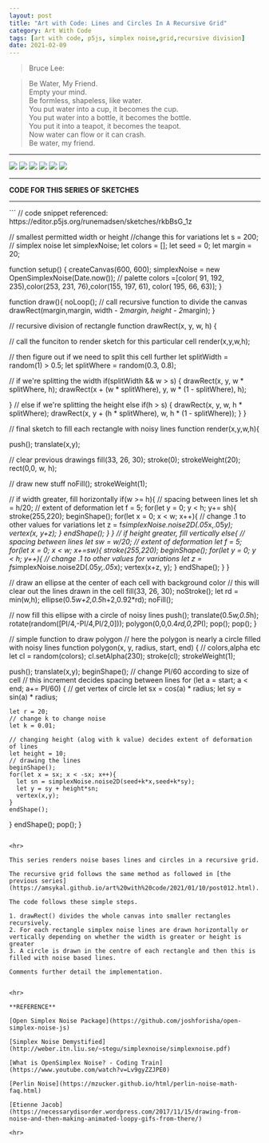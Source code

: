 ```yaml
---
layout: post
title: "Art with Code: Lines and Circles In A Recursive Grid"
category: Art With Code
tags: [art with code, p5js, simplex noise,grid,recursive division]
date: 2021-02-09
---
```

> Bruce Lee:  

>  Be Water, My Friend.  
Empty your mind.  
Be formless, shapeless, like water.  
You put water into a cup, it becomes the cup.  
You put water into a bottle, it becomes the bottle.  
You put it into a teapot, it becomes the teapot.  
Now water can flow or it can crash.  
Be water, my friend.    


<hr>
<img src = "/images/024a.png"/>

<img src = "/images/024b.png"/>  

<img src = "/images/024c.png"/>

<img src = "/images/024d.png"/>

<img src = "/images/024e.png"/>

<img src = "/images/024f.png"/>  

<hr>

**CODE FOR THIS SERIES OF SKETCHES**
<hr>
```
// code snippet referenced: https://editor.p5js.org/runemadsen/sketches/rkbBsG_1z

// smallest permitted width or height
//change this for variations
let s = 200;
// simplex noise
let simplexNoise;
let colors = [];
let seed = 0;
let margin = 20;

function setup() {
  createCanvas(600, 600);
  simplexNoise = new OpenSimplexNoise(Date.now());
  // palette
  colors =[color( 91, 192, 235),color(253, 231, 76),color(155, 197, 61),
          color( 195, 66, 63)];
}

function draw(){
  noLoop();
  // call recursive function to divide the canvas
  drawRect(margin,margin, width - 2*margin, height - 2*margin);
}

// recursive division of rectangle
function drawRect(x, y, w, h)
{

  // call the funciton to render sketch for this particular cell
  render(x,y,w,h);

  // then figure out if we need to split this cell further
  let splitWidth = random(1) > 0.5;
  let splitWhere = random(0.3, 0.8);

  // if we're splitting the width
  if(splitWidth && w > s)
  {
    drawRect(x, y, w * splitWhere, h);
    drawRect(x + (w * splitWhere), y, w * (1 - splitWhere), h);

  }
  // else if we're splitting the height
  else if(h > s)
  {
    drawRect(x, y, w, h * splitWhere);
    drawRect(x, y + (h * splitWhere), w, h * (1 - splitWhere));
  }
}

// final sketch to fill each rectangle with noisy lines
function render(x,y,w,h){

  push();
  translate(x,y);

  // clear previous drawings
  fill(33, 26, 30);
  stroke(0);
  strokeWeight(20);
  rect(0,0, w, h);

  // draw new stuff
  noFill();
  strokeWeight(1);

  // if width greater, fill horizontally
  if(w >= h){
    // spacing between lines
    let sh = h/20;
    // extent of deformation
    let f = 5;
    for(let y = 0; y < h; y+= sh){
      stroke(255,220);
      beginShape();
      for(let x = 0; x < w; x++){
        // change .1 to other values for variations
        let z = f*simplexNoise.noise2D(.05*x,.05*y);
        vertex(x, y+z);
      }
      endShape();
    }
  }
  // if height greater, fill vertically
  else{
    // spacing between lines
    let sw = w/20;
    // extent of deformation
    let f = 5;
    for(let x = 0; x < w; x+=sw){
      stroke(255,220);
      beginShape();
      for(let y = 0; y < h; y++){
        // change .1 to other values for variations
        let z = f*simplexNoise.noise2D(.05*y,.05*x);
        vertex(x+z, y);
      }
      endShape();
    }
  }

  // draw an ellipse at the center of each cell with background color
  // this will clear out the lines drawn in the cell
  fill(33, 26, 30);
  noStroke();
  let rd = min(w,h);
  ellipse(0.5*w+2,0.5*h+2,0.92*rd);
  noFill();

  // now fill this ellipse with a circle of noisy lines
  push();
  translate(0.5*w,0.5*h);
  rotate(random([PI/4,-PI/4,PI/2,0]));
  polygon(0,0,0.4*rd,0,2*PI);
  pop();
  pop();
}

// simple function to draw polygon
// here the polygon is nearly a circle filled with noisy lines
function polygon(x, y, radius, start, end) {
  // colors,alpha etc
  let cl = random(colors);
  cl.setAlpha(230);
  stroke(cl);
  strokeWeight(1);

  push();
  translate(x,y);
  beginShape();
  // change PI/60 according to size of cell
  // this increment decides spacing between lines
  for (let a = start; a < end; a+= PI/60) {
    // get vertex of circle
    let sx = cos(a) * radius;
    let sy = sin(a) * radius;

    let r = 20;
    // change k to change noise
    let k = 0.01;

    // changing height (alog with k value) decides extent of deformation of lines
    let height = 10;
    // drawing the lines
    beginShape();
    for(let x = sx; x < -sx; x++){
      let sn = simplexNoise.noise2D(seed+k*x,seed+k*sy);
      let y = sy + height*sn;
      vertex(x,y);
    }
    endShape();
  }
  endShape();
  pop();
}

```

<hr>

This series renders noise bases lines and circles in a recursive grid.

The recursive grid follows the same method as followed in [the previous series](https://amsykal.github.io/art%20with%20code/2021/01/10/post012.html).

The code follows these simple steps.

1. drawRect() divides the whole canvas into smaller rectangles recursively.
2. For each rectangle simplex noise lines are drawn horizontally or vertically depending on whether the width is greater or height is greater
3. A circle is drawn in the centre of each rectangle and then this is filled with noise based lines.

Comments further detail the implementation.


<hr>

**REFERENCE**

[Open Simplex Noise Package](https://github.com/joshforisha/open-simplex-noise-js)

[Simplex Noise Demystified](http://weber.itn.liu.se/~stegu/simplexnoise/simplexnoise.pdf)

[What is OpenSimplex Noise? - Coding Train](https://www.youtube.com/watch?v=Lv9gyZZJPE0)

[Perlin Noise](https://mzucker.github.io/html/perlin-noise-math-faq.html)

[Etienne Jacob](https://necessarydisorder.wordpress.com/2017/11/15/drawing-from-noise-and-then-making-animated-loopy-gifs-from-there/)

<hr>
